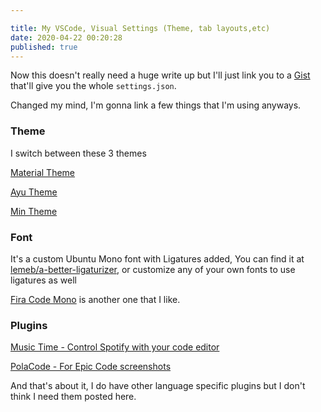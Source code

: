 ```yaml
---

title: My VSCode, Visual Settings (Theme, tab layouts,etc)
date: 2020-04-22 00:20:28
published: true
---
```


Now this doesn't really need a huge write up but I'll just link you to a [Gist](https://gist.github.com/barelyhuman/cab9d7598b3251d3aee04201cb1c137a) that'll give you the whole `settings.json`.

Changed my mind,
I'm gonna link a few things that I'm using anyways.

### Theme

I switch between these 3 themes

[Material Theme](https://marketplace.visualstudio.com/items?itemName=Equinusocio.vsc-material-theme)

[Ayu Theme](https://marketplace.visualstudio.com/items?itemName=teabyii.ayu)

[Min Theme](https://marketplace.visualstudio.com/items?itemName=miguelsolorio.min-theme)

### Font

It's a custom Ubuntu Mono font with Ligatures added, You can find it at [lemeb/a-better-ligaturizer](https://github.com/lemeb/a-better-ligaturizer), or customize any of your own fonts to use ligatures as well

[Fira Code Mono](https://github.com/tonsky/FiraCode) is another one that I like.

### Plugins

[Music Time - Control Spotify with your code editor](https://www.software.com/music-time)

[PolaCode - For Epic Code screenshots](https://marketplace.visualstudio.com/items?itemName=pnp.polacode)

And that's about it, I do have other language specific plugins but I don't think I need them posted here.
